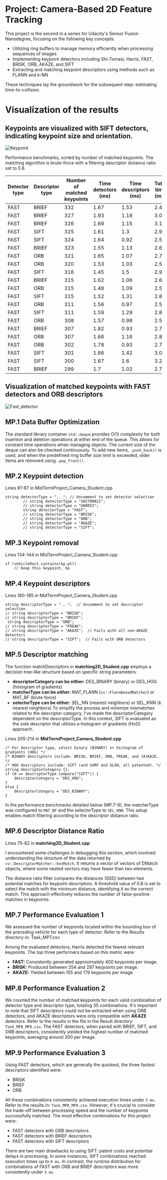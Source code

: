 # Project: Camera-Based 2D Feature Tracking

This project is the second in a series for Udacity's Sensor Fusion Nanodegree, focusing on the following key concepts:

* Utilizing ring buffers to manage memory efficiently when processing sequences of images
* Implementing keypoint detectors including Shi-Tomasi, Harris, FAST, BRISK, ORB, AKAZE, and SIFT
* Extracting and matching keypoint descriptors using methods such as FLANN and k-NN
  
These techniques lay the groundwork for the subsequent step: estimating time-to-collision.

# Visualization of the results


## Keypoints are visualized with SIFT detectors, indicating keypoint size and orientation.


![Keypoint](https://github.com/1Px-Vision/Vision-Based-Off-Road-Hazard-Detection-for-Freespace-Navigation/blob/main/Project_Camera_Based_2D_Feature_Tracking/Results/SIFT_Keypoint.jpg)


Performance benchmarks, sorted by number of matched keypoints. The matching algorithm is brute-force with a filtering descriptor distance ratio set to 0.8.

| Detector type | Descriptor type | Number of matched keypoints | Time detectors (ms) | Time descriptors (ms) | Total time (ms) |
|---------------|-----------------|------------------------------|---------------------|-----------------------|-----------------|
| FAST          | BRIEF           | 332                          | 1.67                | 1.53                  | 2.47            |
| FAST          | BRIEF           | 327                          | 1.93                | 1.18                  | 3.08            |
| FAST          | BRIEF           | 326                          | 1.69                | 1.15                  | 3.14            |
| FAST          | SIFT            | 325                          | 1.61                | 1.3                   | 2.91            |
| FAST          | SIFT            | 324                          | 1.64                | 0.92                  | 2.56            |
| FAST          | BRIEF           | 323                          | 1.55                | 1.13                  | 2.68            |
| FAST          | ORB             | 321                          | 1.65                | 1.07                  | 2.72            |
| FAST          | ORB             | 320                          | 1.53                | 1.03                  | 2.55            |
| FAST          | SIFT            | 316                          | 1.45                | 1.5                   | 2.95            |
| FAST          | BRIEF           | 315                          | 1.62                | 1.06                  | 2.68            |
| FAST          | ORB             | 315                          | 1.48                | 1.09                  | 2.57            |
| FAST          | SIFT            | 315                          | 1.52                | 1.31                  | 2.82            |
| FAST          | ORB             | 311                          | 1.56                | 0.97                  | 2.53            |
| FAST          | SIFT            | 311                          | 1.59                | 1.29                  | 2.88            |
| FAST          | ORB             | 308                          | 1.57                | 0.98                  | 2.54            |
| FAST          | BRIEF           | 307                          | 1.82                | 0.93                  | 2.74            |
| FAST          | ORB             | 307                          | 1.66                | 1.16                  | 2.83            |
| FAST          | ORB             | 302                          | 1.78                | 0.93                  | 2.71            |
| FAST          | SIFT            | 301                          | 1.66                | 1.42                  | 3.08            |
| FAST          | SIFT            | 300                          | 1.67                | 1.6                   | 3.27            |
| FAST          | BRIEF           | 299                          | 1.7                 | 1.02                  | 2.72            |

## Visualization of matched keypoints with FAST detectors and ORB descriptors 

![Fast_detector](https://github.com/1Px-Vision/Vision-Based-Off-Road-Hazard-Detection-for-Freespace-Navigation/blob/main/Project_Camera_Based_2D_Feature_Tracking/Results/FAST_detectors_and_ORB.jpg)

## MP.1 Data Buffer Optimization

The standard library container ````std::deque```` provides O(1) complexity for both insertion and deletion operations at either end of the queue. This allows for constant time operations when managing objects. The current size of the deque can also be checked continuously. To add new items, ````.push_back()```` is used, and when the predefined ring buffer size limit is exceeded, older items are removed using ````.pop_front()````. 

## MP.2 Keypoint detection
Lines 81-87 in MidTermProject_Camera_Student.cpp

````
string detectorType = "..."; // Uncomment to set detector selection
        // string detectorType = "SHITOMASI";
        // string detectorType = "HARRIS";
        string detectorType = "FAST";
        // string detectorType = "BRISK";
        // string detectorType = "ORB";
        // string detectorType = "AKAZE";
        // string detectorType = "SIFT";

````
## MP.3 Keypoint removal
Lines 134-144 in MidTermProject_Camera_Student.cpp
````
if (vehicleRect.contains(kp.pt))
    // Keep this keypoint, kp

````

## MP.4 Keypoint descriptors
Lines 180-185 in MidTermProject_Camera_Student.cpp
````
string descriptorType = "...";  // Uncomment to set descriptor selection
// string descriptorType = "BRISK";
// string descriptorType = "BRIEF";
 string descriptorType = "ORB";
// string descriptorType = "FREAK";
// string descriptorType = "AKAZE";  // Fails with all non-AKAZE detectors
// string descriptorType = "SIFT";  // Fails with ORB detectors

````

## MP.5 Descriptor matching
The function matchDescriptors in **matching2D_Student.cpp** employs a decision tree-like structure based on specific string parameters:

* **descriptorCategory can be either:** DES_BINARY (binary) or DES_HOG (histogram of gradients)
* **matcherType can be either:** MAT_FLANN (````cv::FlannBasedMatcher````) or MAT_BF (brute force)
* **selectorType can be either:** SEL_NN (nearest neighbors) or SEL_KNN (k nearest neighbors)
To simplify the process and minimize mismatches related to the descriptor category, I've made the descriptorCategory dependent on the descriptorType. In this context, SIFT is evaluated as the sole descriptor that utilizes a histogram of gradients (HoG) approach.

Lines 205-214 in **MidTermProject_Camera_Student.cpp**

````
/* For descriptor type, select binary (BINARY) or histogram of gradients (HOG) */
/* BINARY descriptors include: BRISK, BRIEF, ORB, FREAK, and (A)KAZE. */
/* HOG descriptors include: SIFT (and SURF and GLOH, all patented). */
string descriptorCategory {};
if (0 == descriptorType.compare("SIFT")) {
    descriptorCategory = "DES_HOG";
}
else {
    descriptorCategory = "DES_BINARY";
}
````

In the performance benchmarks detailed below (MP.7-9), the matcherType was configured to ````MAT_BF```` and the selectorType to ````SEL_KNN````. This setup enables match filtering according to the descriptor distance ratio.


## MP.6 Descriptor Distance Ratio
Lines 75-82 in **matching2D_Student.cpp**

I encountered some challenges in debugging this section, which involved understanding the structure of the data returned by ````cv::DescriptorMatcher::knnMatch````. It returns a vector of vectors of DMatch objects, where some nested vectors may have fewer than two elements.

The distance ratio filter compares the distances (SSD) between two potential matches for keypoint descriptors. A threshold value of 0.8 is set to select the match with the minimum distance, identifying it as the correct match. This approach effectively reduces the number of false-positive matches in keypoints.


## MP.7 Performance Evaluation 1

We assessed the number of keypoints located within the bounding box of the preceding vehicle for each type of detector. Refer to the Results directory in: Task_MP7.csv

Among the evaluated detectors, Harris detected the fewest relevant keypoints. The top three performers based on this metric were:

* **FAST:** Consistently generated approximately 400 keypoints per image.
* **BRISK:** Produced between 254 and 297 keypoints per image.
* **AKAZE:** Yielded between 155 and 179 keypoints per image.
  
## MP.8 Performance Evaluation 2

We counted the number of matched keypoints for each valid combination of detector type and descriptor type, totaling 35 combinations. It's important to note that SIFT descriptors could not be extracted when using ORB detectors, and AKAZE descriptors were only compatible with **AKAZE** detectors. Refer to the results in the file in the Result directory: ````Task_MP8_MP9.csv````. The FAST detectors, when paired with BRIEF, SIFT, and ORB descriptors, consistently yielded the highest number of matched keypoints, averaging around 300 per image.

## MP.9 Performance Evaluation 3

Using FAST detectors, which are generally the quickest, the three fastest descriptors identified were:

* BRISK
* BRIEF
* ORB
  
All these combinations consistently achieved execution times under ````3 ms````. Refer to the results in: ````Task_MP8_MP9.csv````. However, it's crucial to consider the trade-off between processing speed and the number of keypoints successfully matched. The most effective combinations for this project were:

* FAST detectors with ORB descriptors
* FAST detectors with BRIEF descriptors
* FAST detectors with SIFT descriptors
  
There are two main drawbacks to using SIFT: patent costs and potential delays in processing. In some instances, SIFT combinations reached execution times up to ````6 ms````. In contrast, the runtime distribution for combinations of FAST with ORB and BRIEF descriptors was more consistently under ````3 ms````.
